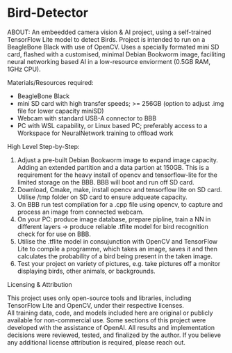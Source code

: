 # Bird-Detector

ABOUT:
An embeedded camera vision & AI project, using a self-trained TensorFlow Lite model to detect Birds. Project is intended to run on a BeagleBone Black with use of OpenCV. Uses a specially formated mini SD card, flashed with a customised, minimal Debian Bookworm image, faciliting neural networking based AI in a low-resource enviorment (0.5GB RAM, 1GHz CPU).

Materials/Resources required:
- BeagleBone Black
- mini SD card with high transfer speeds; >= 256GB (option to adjust .img file for lower capacity miniSD)
- Webcam with standard USB-A connector to BBB
- PC with WSL capability, or Linux based PC; preferably access to a Workspace for NeuralNetwork training to offload work

High Level Step-by-Step:

1. Adjust a pre-built Debian Bookworm image to expand image capacity. Adding an extended partition and a data partion at 150GB. This is a requirement for the heavy install of opencv and tensorflow-lite for the limited storage on the BBB. BBB will boot and run off SD card.
2. Download, Cmake, make, install opencv and tensorflow lite on SD card. Utilise /tmp folder on SD card to ensure adqueate capacity.
3. On BBB run test compilation for a .cpp file using opencv, to capture and process an image from connected webcam. 
4. On your PC: produce image database, prepare pipline, train a NN in different layers -> produce reliable .tflite model for bird recognition check for for use on BBB.
5. Utilise the .tflite model in consujunction with OpenCV and TensorFlow Lite to compile a programme, which takes an image, saves it and then calculates the probability of a bird being present in the taken image.
6. Test your project on variety of pictures, e.g. take pictures off a monitor displaying birds, other animals, or backgrounds.

Licensing & Attribution

This project uses only open-source tools and libraries, including TensorFlow Lite and OpenCV, under their respective licenses.  
All training data, code, and models included here are original or publicly available for non-commercial use.
Some sections of this project were developed with the assistance of OpenAI. All results and implementation decisions were reviewed, tested, and finalized by the author.
If you believe any additional license attribution is required, please reach out.

